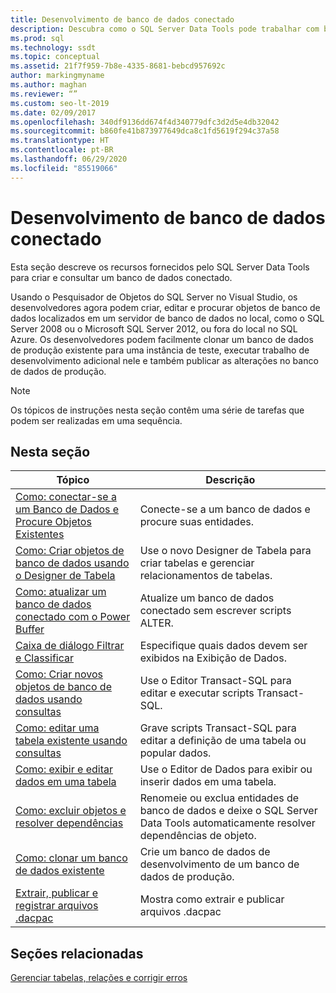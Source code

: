 ```yaml
---
title: Desenvolvimento de banco de dados conectado
description: Descubra como o SQL Server Data Tools pode trabalhar com bancos de dados conectados. Saiba como procurar entidades, criar tabelas, editar scripts e executar outras tarefas.
ms.prod: sql
ms.technology: ssdt
ms.topic: conceptual
ms.assetid: 21f7f959-7b8e-4335-8681-bebcd957692c
author: markingmyname
ms.author: maghan
ms.reviewer: “”
ms.custom: seo-lt-2019
ms.date: 02/09/2017
ms.openlocfilehash: 340df9136dd674f4d340779dfc3d2d5e4db32042
ms.sourcegitcommit: b860fe41b873977649dca8c1fd5619f294c37a58
ms.translationtype: HT
ms.contentlocale: pt-BR
ms.lasthandoff: 06/29/2020
ms.locfileid: "85519066"
---
```

# <a name="connected-database-development"></a>Desenvolvimento de banco de dados conectado

Esta seção descreve os recursos fornecidos pelo SQL Server Data Tools para criar e consultar um banco de dados conectado.  
  
Usando o Pesquisador de Objetos do SQL Server no Visual Studio, os desenvolvedores agora podem criar, editar e procurar objetos de banco de dados localizados em um servidor de banco de dados no local, como o SQL Server 2008 ou o Microsoft SQL Server 2012, ou fora do local no SQL Azure. Os desenvolvedores podem facilmente clonar um banco de dados de produção existente para uma instância de teste, executar trabalho de desenvolvimento adicional nele e também publicar as alterações no banco de dados de produção.  
  
> [!NOTE]  
> Os tópicos de instruções nesta seção contêm uma série de tarefas que podem ser realizadas em uma sequência.  
  
## <a name="in-this-section"></a>Nesta seção  
  
|Tópico|Descrição|  
|---------|---------------|  
|[Como: conectar-se a um Banco de Dados e Procure Objetos Existentes](../ssdt/how-to-connect-to-a-database-and-browse-existing-objects.md)|Conecte-se a um banco de dados e procure suas entidades.|  
|[Como: Criar objetos de banco de dados usando o Designer de Tabela](../ssdt/how-to-create-database-objects-using-table-designer.md)|Use o novo Designer de Tabela para criar tabelas e gerenciar relacionamentos de tabelas.|  
|[Como: atualizar um banco de dados conectado com o Power Buffer](../ssdt/how-to-update-a-connected-database-with-power-buffer.md)|Atualize um banco de dados conectado sem escrever scripts ALTER.|  
|[Caixa de diálogo Filtrar e Classificar](../ssdt/filter-and-sort-dialog-box.md)|Especifique quais dados devem ser exibidos na Exibição de Dados.|  
|[Como: Criar novos objetos de banco de dados usando consultas](../ssdt/how-to-create-new-database-objects-using-queries.md)|Use o Editor Transact\-SQL para editar e executar scripts Transact\-SQL.|  
|[Como: editar uma tabela existente usando consultas](../ssdt/how-to-edit-an-existing-table-using-queries.md)|Grave scripts Transact\-SQL para editar a definição de uma tabela ou popular dados.|  
|[Como: exibir e editar dados em uma tabela](../ssdt/how-to-view-and-edit-data-in-a-table.md)|Use o Editor de Dados para exibir ou inserir dados em uma tabela.|  
|[Como: excluir objetos e resolver dependências](../ssdt/how-to-delete-objects-and-resolve-dependencies.md)|Renomeie ou exclua entidades de banco de dados e deixe o SQL Server Data Tools automaticamente resolver dependências de objeto.|  
|[Como: clonar um banco de dados existente](../ssdt/how-to-clone-an-existing-database.md)|Crie um banco de dados de desenvolvimento de um banco de dados de produção.|  
|[Extrair, publicar e registrar arquivos .dacpac](../ssdt/extract-publish-and-register-dacpac-files.md)|Mostra como extrair e publicar arquivos .dacpac|  
  
## <a name="related-sections"></a>Seções relacionadas

[Gerenciar tabelas, relações e corrigir erros](../ssdt/manage-tables-relationships-and-fix-errors.md)